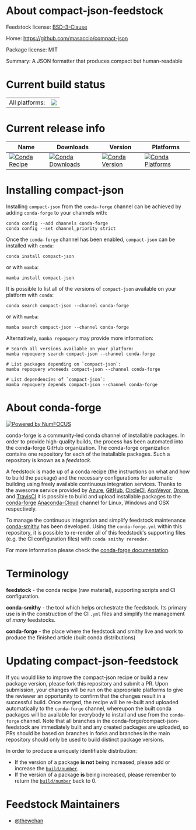About compact-json-feedstock
============================

Feedstock license: [BSD-3-Clause](https://github.com/conda-forge/compact-json-feedstock/blob/main/LICENSE.txt)

Home: https://github.com/masaccio/compact-json

Package license: MIT

Summary: A JSON formatter that produces compact but human-readable

Current build status
====================


<table><tr><td>All platforms:</td>
    <td>
      <a href="https://dev.azure.com/conda-forge/feedstock-builds/_build/latest?definitionId=16747&branchName=main">
        <img src="https://dev.azure.com/conda-forge/feedstock-builds/_apis/build/status/compact-json-feedstock?branchName=main">
      </a>
    </td>
  </tr>
</table>

Current release info
====================

| Name | Downloads | Version | Platforms |
| --- | --- | --- | --- |
| [![Conda Recipe](https://img.shields.io/badge/recipe-compact--json-green.svg)](https://anaconda.org/conda-forge/compact-json) | [![Conda Downloads](https://img.shields.io/conda/dn/conda-forge/compact-json.svg)](https://anaconda.org/conda-forge/compact-json) | [![Conda Version](https://img.shields.io/conda/vn/conda-forge/compact-json.svg)](https://anaconda.org/conda-forge/compact-json) | [![Conda Platforms](https://img.shields.io/conda/pn/conda-forge/compact-json.svg)](https://anaconda.org/conda-forge/compact-json) |

Installing compact-json
=======================

Installing `compact-json` from the `conda-forge` channel can be achieved by adding `conda-forge` to your channels with:

```
conda config --add channels conda-forge
conda config --set channel_priority strict
```

Once the `conda-forge` channel has been enabled, `compact-json` can be installed with `conda`:

```
conda install compact-json
```

or with `mamba`:

```
mamba install compact-json
```

It is possible to list all of the versions of `compact-json` available on your platform with `conda`:

```
conda search compact-json --channel conda-forge
```

or with `mamba`:

```
mamba search compact-json --channel conda-forge
```

Alternatively, `mamba repoquery` may provide more information:

```
# Search all versions available on your platform:
mamba repoquery search compact-json --channel conda-forge

# List packages depending on `compact-json`:
mamba repoquery whoneeds compact-json --channel conda-forge

# List dependencies of `compact-json`:
mamba repoquery depends compact-json --channel conda-forge
```


About conda-forge
=================

[![Powered by
NumFOCUS](https://img.shields.io/badge/powered%20by-NumFOCUS-orange.svg?style=flat&colorA=E1523D&colorB=007D8A)](https://numfocus.org)

conda-forge is a community-led conda channel of installable packages.
In order to provide high-quality builds, the process has been automated into the
conda-forge GitHub organization. The conda-forge organization contains one repository
for each of the installable packages. Such a repository is known as a *feedstock*.

A feedstock is made up of a conda recipe (the instructions on what and how to build
the package) and the necessary configurations for automatic building using freely
available continuous integration services. Thanks to the awesome service provided by
[Azure](https://azure.microsoft.com/en-us/services/devops/), [GitHub](https://github.com/),
[CircleCI](https://circleci.com/), [AppVeyor](https://www.appveyor.com/),
[Drone](https://cloud.drone.io/welcome), and [TravisCI](https://travis-ci.com/)
it is possible to build and upload installable packages to the
[conda-forge](https://anaconda.org/conda-forge) [Anaconda-Cloud](https://anaconda.org/)
channel for Linux, Windows and OSX respectively.

To manage the continuous integration and simplify feedstock maintenance
[conda-smithy](https://github.com/conda-forge/conda-smithy) has been developed.
Using the ``conda-forge.yml`` within this repository, it is possible to re-render all of
this feedstock's supporting files (e.g. the CI configuration files) with ``conda smithy rerender``.

For more information please check the [conda-forge documentation](https://conda-forge.org/docs/).

Terminology
===========

**feedstock** - the conda recipe (raw material), supporting scripts and CI configuration.

**conda-smithy** - the tool which helps orchestrate the feedstock.
                   Its primary use is in the construction of the CI ``.yml`` files
                   and simplify the management of *many* feedstocks.

**conda-forge** - the place where the feedstock and smithy live and work to
                  produce the finished article (built conda distributions)


Updating compact-json-feedstock
===============================

If you would like to improve the compact-json recipe or build a new
package version, please fork this repository and submit a PR. Upon submission,
your changes will be run on the appropriate platforms to give the reviewer an
opportunity to confirm that the changes result in a successful build. Once
merged, the recipe will be re-built and uploaded automatically to the
`conda-forge` channel, whereupon the built conda packages will be available for
everybody to install and use from the `conda-forge` channel.
Note that all branches in the conda-forge/compact-json-feedstock are
immediately built and any created packages are uploaded, so PRs should be based
on branches in forks and branches in the main repository should only be used to
build distinct package versions.

In order to produce a uniquely identifiable distribution:
 * If the version of a package **is not** being increased, please add or increase
   the [``build/number``](https://docs.conda.io/projects/conda-build/en/latest/resources/define-metadata.html#build-number-and-string).
 * If the version of a package **is** being increased, please remember to return
   the [``build/number``](https://docs.conda.io/projects/conda-build/en/latest/resources/define-metadata.html#build-number-and-string)
   back to 0.

Feedstock Maintainers
=====================

* [@thewchan](https://github.com/thewchan/)

